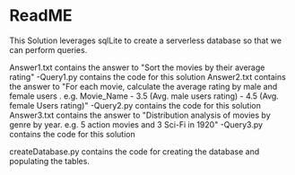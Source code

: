 # ReadME

This Solution leverages sqlLite to create a serverless database so that we can perform queries.

Answer1.txt contains the answer to "Sort the movies by their average rating"
  -Query1.py contains the code for this solution
Answer2.txt contains the answer to "For each movie, calculate the average rating by male and female users . e.g. Movie_Name - 3.5 (Avg. male users rating) - 4.5 (Avg. female Users rating)"
  -Query2.py contains the code for this solution
Answer3.txt contains the answer to "Distribution analysis of movies by genre by year. e.g. 5 action movies and 3 Sci-Fi in 1920"
  -Query3.py contains the code for this solution

createDatabase.py contains the code for creating the database and populating the tables. 

  
